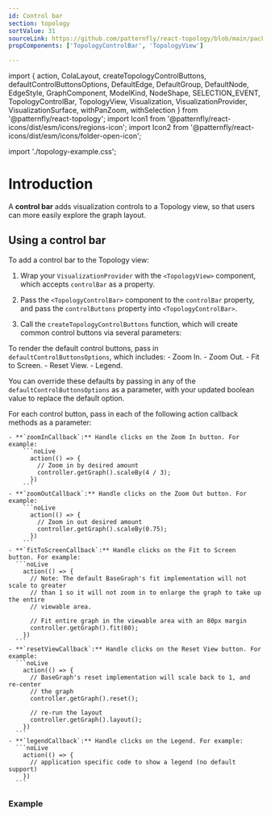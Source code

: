 ```yaml
---
id: Control bar
section: topology
sortValue: 31
sourceLink: https://github.com/patternfly/react-topology/blob/main/packages/module/patternfly-docs/content/examples/TopologyControlBarDemo.tsx
propComponents: ['TopologyControlBar', 'TopologyView']

---
```


import {
  action,
  ColaLayout,
  createTopologyControlButtons,
  defaultControlButtonsOptions,
  DefaultEdge,
  DefaultGroup,
  DefaultNode,
  EdgeStyle,
  GraphComponent,
  ModelKind,
  NodeShape,
  SELECTION_EVENT,
  TopologyControlBar,
  TopologyView,
  Visualization,
  VisualizationProvider,
  VisualizationSurface,
  withPanZoom,
  withSelection
  } from '@patternfly/react-topology';
import Icon1 from '@patternfly/react-icons/dist/esm/icons/regions-icon';
import Icon2 from '@patternfly/react-icons/dist/esm/icons/folder-open-icon';

import './topology-example.css';

# Introduction

A **control bar** adds visualization controls to a Topology view, so that users can more easily explore the graph layout.

## Using a control bar

To add a control bar to the Topology view:

1. Wrap your `VisualizationProvider` with the `<TopologyView>` component, which accepts `controlBar` as a property.

1. Pass the `<TopologyControlBar>` component to the `controlBar` property, and pass the `controlButtons` property into `<TopologyControlBar>`.

1. Call the `createTopologyControlButtons` function, which will create  common control buttons via several parameters:

  To render the default control buttons, pass in `defaultControlButtonsOptions`, which includes:
     - Zoom In.
     - Zoom Out.
     - Fit to Screen.
     - Reset View.
     - Legend.

  You can override these defaults by passing in any of the `defaultControlButtonsOptions` as a parameter, with your updated boolean value to replace the default option.

  For each control button, pass in each of the following action callback methods as a parameter:

    - **`zoomInCallback`:** Handle clicks on the Zoom In button. For example:
        ```noLive
          action(() => {
            // Zoom in by desired amount
            controller.getGraph().scaleBy(4 / 3);
          })
        ```
    - **`zoomOutCallback`:** Handle clicks on the Zoom Out button. For example:
        ```noLive
          action(() => {
            // Zoom in out desired amount
            controller.getGraph().scaleBy(0.75);
          })
        ```
    - **`fitToScreenCallback`:** Handle clicks on the Fit to Screen button. For example:
      ```noLive
        action(() => {
          // Note: The default BaseGraph's fit implementation will not scale to greater
          // than 1 so it will not zoom in to enlarge the graph to take up the entire
          // viewable area.

          // Fit entire graph in the viewable area with an 80px margin
          controller.getGraph().fit(80);
        })
      ```
    - **`resetViewCallback`:** Handle clicks on the Reset View button. For example:
      ```noLive
        action(() => {
          // BaseGraph's reset implementation will scale back to 1, and re-center
          // the graph
          controller.getGraph().reset();

          // re-run the layout
          controller.getGraph().layout();
        })
      ```
    - **`legendCallback`:** Handle clicks on the Legend. For example:
      ```noLive
        action(() => {
          // application specific code to show a legend (no default support)
        })
      ```

### Example

```ts file="./TopologyControlBarDemo.tsx"
```
